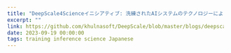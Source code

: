 ```yaml
---
title: "DeepScale4Scienceイニシアティブ: 洗練されたAIシステムのテクノロジーにより大規模な科学的発見を可能に"
excerpt: ""
link: https://github.com/khulnasoft/DeepScale/blob/master/blogs/deepscale4science/japanese/README.md
date: 2023-09-19 00:00:00
tags: training inference science Japanese
---
```

